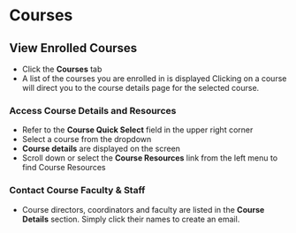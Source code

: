 # Courses

## View Enrolled Courses
* Click the **Courses** tab
* A list of the courses you are enrolled in is displayed Clicking on a course will direct you to the course details page for the selected course.

### Access Course Details and Resources
* Refer to the **Course Quick Select** field in the upper right corner
* Select a course from the dropdown
* **Course details** are displayed on the screen
* Scroll down or select the **Course Resources** link from the left menu to find Course Resources

### Contact Course Faculty & Staff
* Course directors, coordinators and faculty are listed in the **Course Details** section. Simply click their names to create an email.